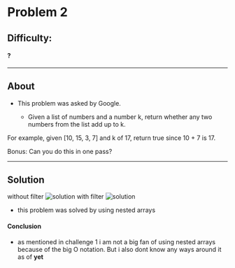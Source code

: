 # Problem 2

## Difficulty:

#### ?

---

## About

- This problem was asked by Google.

  - Given a list of numbers and a number k, return whether any two numbers from the list add up to k.

For example, given [10, 15, 3, 7] and k of 17, return true since 10 + 7 is 17.

Bonus: Can you do this in one pass?

---

## Solution

without filter
![solution](http://imageshack.com/a/img923/3820/JDW9rP.png)
with filter
![solution](http://imageshack.com/a/img923/5017/snpXVU.png)

- this problem was solved by using nested arrays

#### Conclusion

- as mentioned in challenge 1 i am not a big fan of using nested arrays because of the big O notation. But i also dont know any ways around it as of **yet**
